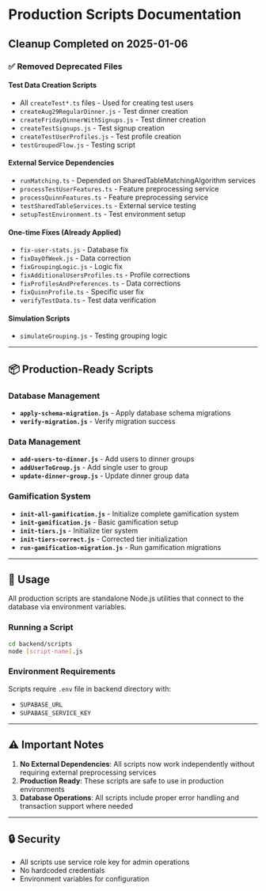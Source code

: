 # Production Scripts Documentation

## Cleanup Completed on 2025-01-06

### ✅ Removed Deprecated Files

#### Test Data Creation Scripts
- All `createTest*.ts` files - Used for creating test users
- `createAug29RegularDinner.js` - Test dinner creation
- `createFridayDinnerWithSignups.js` - Test dinner creation
- `createTestSignups.js` - Test signup creation
- `createTestUserProfiles.js` - Test profile creation
- `testGroupedFlow.js` - Testing script

#### External Service Dependencies
- `runMatching.ts` - Depended on SharedTableMatchingAlgorithm services
- `processTestUserFeatures.ts` - Feature preprocessing service
- `processQuinnFeatures.ts` - Feature preprocessing service
- `testSharedTableServices.ts` - External service testing
- `setupTestEnvironment.ts` - Test environment setup

#### One-time Fixes (Already Applied)
- `fix-user-stats.js` - Database fix
- `fixDayOfWeek.js` - Data correction
- `fixGroupingLogic.js` - Logic fix
- `fixAdditionalUsersProfiles.ts` - Profile corrections
- `fixProfilesAndPreferences.ts` - Data corrections
- `fixQuinnProfile.ts` - Specific user fix
- `verifyTestData.ts` - Test data verification

#### Simulation Scripts
- `simulateGrouping.js` - Testing grouping logic

---

## 📦 Production-Ready Scripts

### Database Management
- **`apply-schema-migration.js`** - Apply database schema migrations
- **`verify-migration.js`** - Verify migration success

### Data Management
- **`add-users-to-dinner.js`** - Add users to dinner groups
- **`addUserToGroup.js`** - Add single user to group
- **`update-dinner-group.js`** - Update dinner group data

### Gamification System
- **`init-all-gamification.js`** - Initialize complete gamification system
- **`init-gamification.js`** - Basic gamification setup
- **`init-tiers.js`** - Initialize tier system
- **`init-tiers-correct.js`** - Corrected tier initialization
- **`run-gamification-migration.js`** - Run gamification migrations

---

## 🚀 Usage

All production scripts are standalone Node.js utilities that connect to the database via environment variables.

### Running a Script
```bash
cd backend/scripts
node [script-name].js
```

### Environment Requirements
Scripts require `.env` file in backend directory with:
- `SUPABASE_URL`
- `SUPABASE_SERVICE_KEY`

---

## ⚠️ Important Notes

1. **No External Dependencies**: All scripts now work independently without requiring external preprocessing services
2. **Production Ready**: These scripts are safe to use in production environments
3. **Database Operations**: All scripts include proper error handling and transaction support where needed

---

## 🔒 Security

- All scripts use service role key for admin operations
- No hardcoded credentials
- Environment variables for configuration